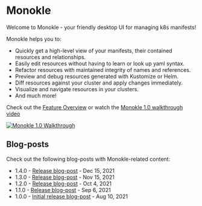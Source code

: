# Monokle

Welcome to Monokle - your friendly desktop UI for managing k8s manifests!

Monokle helps you to:

- Quickly get a high-level view of your manifests, their contained resources and relationships.
- Easily edit resources without having to learn or look up yaml syntax.
- Refactor resources with maintained integrity of names and references.
- Preview and debug resources generated with Kustomize or Helm.
- Diff resources against your cluster and apply changes immediately.
- Visualize and navigate resources in your clusters.
- And much more!

Check out the [Feature Overview](features.md) or watch the [Monokle 1.0 walkthrough video](https://youtu.be/9c80qj9NkQk)

[![Monokle 1.0 Walkthrough](img/monokle-overview.gif)](https://youtu.be/9c80qj9NkQk)

## Blog-posts

Check out the following blog-posts with Monokle-related content:

- 1.4.0 - [Release blog-post](https://medium.com/kubeshop-i/monokle-1-4-0-4122e88742c5) - Dec 15, 2021
- 1.3.0 - [Release blog-post](https://kubeshop.io/blog/monokle-1-3-0-cluster-compare) - Nov 15, 2021
- 1.2.0 - [Release blog-post](https://medium.com/kubeshop-i/monokle-1-2-0-is-out-2492341f0874) - Oct 4, 2021
- 1.1.0 - [Release blog-post](https://medium.com/kubeshop-i/monokle-1-1-0-93c5428b2967) - Sep 6, 2021
- 1.0.0 - [Initial release blog-post](https://medium.com/kubeshop-i/hello-monokle-83ecb42f5d96) - Aug 10, 2021
